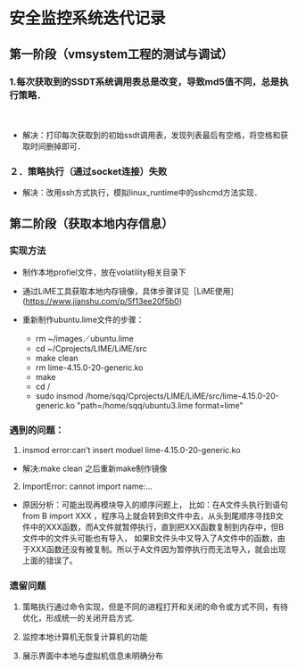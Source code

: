 
# 安全监控系统迭代记录

## 第一阶段（vmsystem工程的测试与调试）

### 1.每次获取到的SSDT系统调用表总是改变，导致md5值不同，总是执行策略．
　　
- 解决：打印每次获取到的初始ssdt调用表，发现列表最后有空格，将空格和获取时间删掉即可．
　　
### ２．策略执行（通过socket连接）失败

- 解决：改用ssh方式执行，模拟linux_runtime中的sshcmd方法实现．

## 第二阶段（获取本地内存信息）

### 实现方法

- 制作本地profiel文件，放在volatility相关目录下
　　
- 通过LiME工具获取本地内存镜像，具体步骤详见［LiME使用］(https://www.jianshu.com/p/5f13ee20f5b0) 

- 重新制作ubuntu.lime文件的步骤：　　

  - rm ~/images／ubuntu.lime
  - cd ~/Cprojects/LIME/LiME/src
  - make clean
  - rm lime-4.15.0-20-generic.ko
  - make
  - cd /
  - sudo insmod /home/sqq/Cprojects/LIME/LiME/src/lime-4.15.0-20-generic.ko "path=/home/sqq/ubuntu3.lime format=lime"

### 遇到的问题：

1. insmod error:can't insert moduel lime-4.15.0-20-generic.ko

- 解决:make clean 之后重新make制作镜像

2. ImportError: cannot import name:...

- 原因分析：可能出现再模块导入的顺序问题上， 比如：在A文件头执行到语句 from B import XXX ，程序马上就会转到B文件中去，从头到尾顺序寻找B文件中的XXX函数，而A文件就暂停执行，直到把XXX函数复制到内存中，但B文件中的文件头可能也有导入， 如果B文件头中又导入了A文件中的函数，由于XXX函数还没有被复制。所以于A文件因为暂停执行而无法导入，就会出现上面的错误了。

### 遗留问题

1. 策略执行通过命令实现，但是不同的进程打开和关闭的命令或方式不同，有待优化，形成统一的关闭开启方式.

2. 监控本地计算机无恢复计算机的功能

3. 展示界面中本地与虚拟机信息未明确分布

